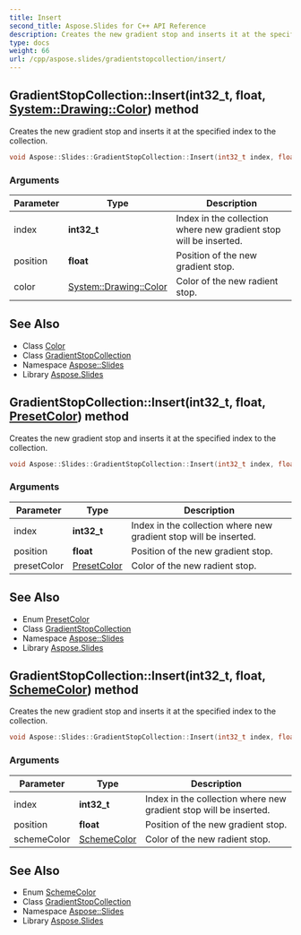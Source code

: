 ```yaml
---
title: Insert
second_title: Aspose.Slides for C++ API Reference
description: Creates the new gradient stop and inserts it at the specified index to the collection.
type: docs
weight: 66
url: /cpp/aspose.slides/gradientstopcollection/insert/
---
```

## GradientStopCollection::Insert(**int32_t**, **float**, [System::Drawing::Color](../../../system.drawing/color/)) method


Creates the new gradient stop and inserts it at the specified index to the collection.

```cpp
void Aspose::Slides::GradientStopCollection::Insert(int32_t index, float position, System::Drawing::Color color) override
```


### Arguments

| Parameter | Type | Description |
| --- | --- | --- |
| index | **int32_t** | Index in the collection where new gradient stop will be inserted. |
| position | **float** | Position of the new gradient stop. |
| color | [System::Drawing::Color](../../../system.drawing/color/) | Color of the new radient stop. |

## See Also

* Class [Color](../../../system.drawing/color/)
* Class [GradientStopCollection](../)
* Namespace [Aspose::Slides](../../)
* Library [Aspose.Slides](../../../)
## GradientStopCollection::Insert(**int32_t**, **float**, [PresetColor](../../presetcolor/)) method


Creates the new gradient stop and inserts it at the specified index to the collection.

```cpp
void Aspose::Slides::GradientStopCollection::Insert(int32_t index, float position, PresetColor presetColor) override
```


### Arguments

| Parameter | Type | Description |
| --- | --- | --- |
| index | **int32_t** | Index in the collection where new gradient stop will be inserted. |
| position | **float** | Position of the new gradient stop. |
| presetColor | [PresetColor](../../presetcolor/) | Color of the new radient stop. |

## See Also

* Enum [PresetColor](../../presetcolor/)
* Class [GradientStopCollection](../)
* Namespace [Aspose::Slides](../../)
* Library [Aspose.Slides](../../../)
## GradientStopCollection::Insert(**int32_t**, **float**, [SchemeColor](../../schemecolor/)) method


Creates the new gradient stop and inserts it at the specified index to the collection.

```cpp
void Aspose::Slides::GradientStopCollection::Insert(int32_t index, float position, SchemeColor schemeColor) override
```


### Arguments

| Parameter | Type | Description |
| --- | --- | --- |
| index | **int32_t** | Index in the collection where new gradient stop will be inserted. |
| position | **float** | Position of the new gradient stop. |
| schemeColor | [SchemeColor](../../schemecolor/) | Color of the new radient stop. |

## See Also

* Enum [SchemeColor](../../schemecolor/)
* Class [GradientStopCollection](../)
* Namespace [Aspose::Slides](../../)
* Library [Aspose.Slides](../../../)
